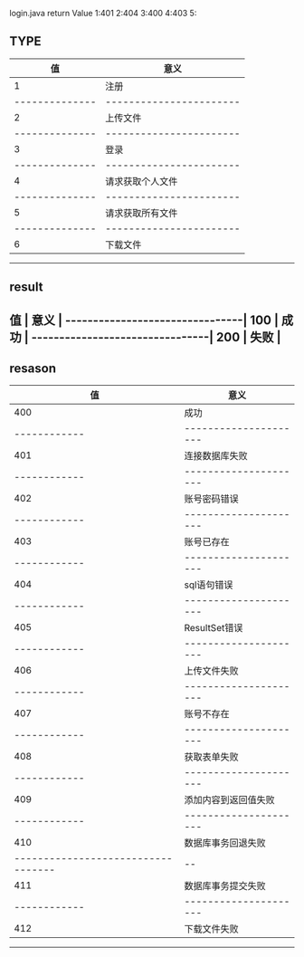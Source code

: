 login.java
return Value
1:401
2:404
3:400
4:403
5:



TYPE
---------------------------------------
值            |          意义         |
--------------|-----------------------|
 1            |   注册                |
--------------|-----------------------|
 2            |   上传文件            |
--------------|-----------------------|
3             |      登录             |
--------------|-----------------------|
4             |   请求获取个人文件    |
--------------|-----------------------|
5             |   请求获取所有文件    |
--------------|-----------------------|
6             |     下载文件          |
---------------------------------------



result
---------------------------------
值          |  意义             |
--------------------------------|
100         | 成功              |
--------------------------------|
200         | 失败              |
---------------------------------


resason
----------------------------------
值          | 意义                |
------------|---------------------|
400         | 成功                |
------------|---------------------|
401         | 连接数据库失败      |
------------|---------------------|
402         | 账号密码错误        |
------------|---------------------|
403         | 账号已存在          |
------------|---------------------|
404         |sql语句错误          |
------------|---------------------|
405         | ResultSet错误       |
------------|---------------------|--
406         | 上传文件失败        |
------------|---------------------|--
407         |  账号不存在         |
------------|---------------------|----
408         | 获取表单失败        |
------------|---------------------|--  
409         | 添加内容到返回值失败|
------------|---------------------|---
410         | 数据库事务回退失败  |
----------------------------------|--
411         | 数据库事务提交失败  |
------------|---------------------|---
412         | 下载文件失败        |
-----------------------------------
